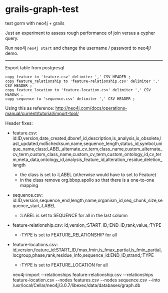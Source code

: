 # grails-graph-test
test gorm with neo4j + grails

Just an experiment to assess rough performance of join versus a cypher query.

Run neo4j ```neo4j start``` and change the username / password to neo4j/ demo.

---

Export table from postgresql

    copy feature to 'feature.csv' delimiter ',' CSV HEADER ; 
    copy feature_relationship to 'feature-relationship.csv' delimiter ',' CSV HEADER ; 
    copy feature_location to 'feature-location.csv' delimiter ',' CSV HEADER ; 
    copy sequence to 'sequence.csv' delimiter ',' CSV HEADER ; 


Using this as reference: http://neo4j.com/docs/operations-manual/current/tutorial/import-tool/

Header fixes:

- feature.csv: id:ID,version,date_created,dbxref_id,description,is_analysis,is_obsolete,last_updated,md5checksum,name,sequence_length,status_id,symbol,unique_name,class:LABEL,alternate_cv_term,class_name,custom_alternate_cv_term,custom_class_name,custom_cv_term,custom_ontology_id,cv_term,meta_data,ontology_id,analysis_feature_id,alteration_residue,deletion_length
  - the class is set to :LABEL (otherwise would have to set to Feature)
  - in the class remove org.bbop.apollo so that there is a one-to-one mapping
- sequence.csv: id:ID,version,sequence_end,length,name,organism_id,seq_chunk_size,sequence_start,:LABEL
  - :LABEL is set to SEQUENCE for all in the last column
- feature-relationship.csv: id,version,:START_ID,:END_ID,rank,value,:TYPE
   - :TYPE is set to FEATURE_RELATIONSHIP for all
- feature-locations.csv: id,version,feature_id:START_ID,fmax,fmin,is_fmax_partial,is_fmin_partial,locgroup,phase,rank,residue_info,sequence_id:END_ID,strand,:TYPE
   - :TYPE is set to FEATURE_LOCATION for all


    neo4j-import --relationships feature-relationship.csv --relationships feature-location.csv --nodes features.csv --nodes sequence.csv --into /usr/local/Cellar/neo4j/3.0.7/libexec/data/databases/graph.db

